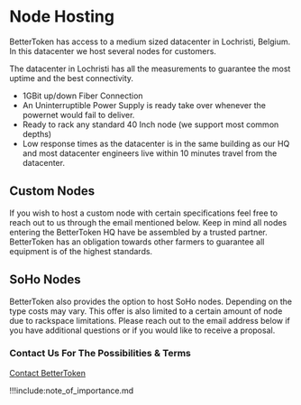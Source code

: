 # Node Hosting

BetterToken has access to a medium sized datacenter in Lochristi, Belgium.
In this datacenter we host several nodes for customers.

The datacenter in Lochristi has all the measurements to guarantee the most uptime and the best connectivity.

- 1GBit up/down Fiber Connection
- An Uninterruptible Power Supply is ready take over whenever the powernet would fail to deliver.
- Ready to rack any standard 40 Inch node (we support most common depths)
- Low response times as the datacenter is in the same building as our HQ and most datacenter engineers live within 10 minutes travel from the datacenter.

## Custom Nodes

If you wish to host a custom node with certain specifications feel free to reach out to us through the email mentioned below. Keep in mind all nodes entering the BetterToken HQ have be assembled by a trusted partner. BetterToken has an obligation towards other farmers to guarantee all equipment is of the highest standards. 

## SoHo Nodes
BetterToken also provides the option to host SoHo nodes. Depending on the type costs may vary. 
This offer is also limited to a certain amount of node due to rackspace limitations.
Please reach out to the email address below if you have additional questions or if you would like to receive a proposal.

### Contact Us For The Possibilities & Terms

[Contact BetterToken](mailto:info@bettertoken.com)

!!!include:note_of_importance.md